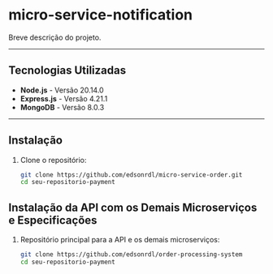 # micro-service-notification

Breve descrição do projeto.

---

## Tecnologias Utilizadas

- **Node.js** - Versão 20.14.0
- **Express.js** - Versão 4.21.1
- **MongoDB** - Versão 8.0.3

---

## Instalação

1. Clone o repositório:

   ```bash
   git clone https://github.com/edsonrdl/micro-service-order.git
   cd seu-repositorio-payment

## Instalação da API com os Demais Microserviços e Especificações

1. Repositório principal para a API e os demais microserviços:

   ```bash
   git clone https://github.com/edsonrdl/order-processing-system
   cd seu-repositorio-payment
